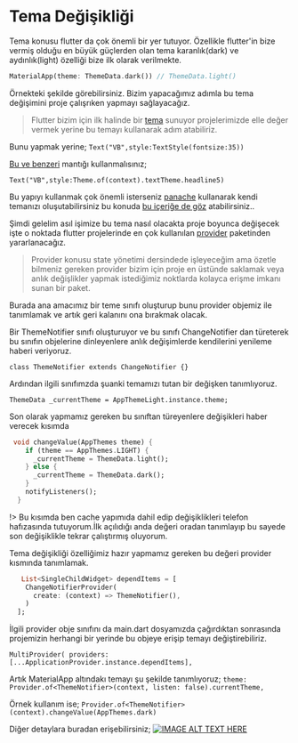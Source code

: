 # Tema Değişikliği

Tema konusu flutter da çok önemli bir yer tutuyor. Özellikle flutter'in bize vermiş olduğu en büyük güçlerden olan tema karanlık(dark) ve aydınlık(light) özelliği bize ilk olarak verilmekte.

```dart
MaterialApp(theme: ThemeData.dark()) // ThemeData.light()
```

Örnekteki şekilde görebilirsiniz. Bizim yapacağımız adımla bu tema değişimini proje çalışrıken yapmayı sağlayacağız.

> Flutter bizim için ilk halinde bir [tema](https://flutter.dev/docs/cookbook/design/themes) sunuyor projelerimizde elle değer vermek yerine bu temayı kullanarak adım atabiliriz.

Bunu yapmak yerine;
`Text("VB",style:TextStyle(fontsize:35))`

[Bu ve benzeri](https://material.io/design/typography/the-type-system.html#type-scale) mantığı kullanmalısınız;

`Text("VB",style:Theme.of(context).textTheme.headline5)`

Bu yapıyı kullanmak çok önemli isterseniz [panache](https://rxlabz.github.io/panache/#/) kullanarak kendi temanızı oluşutabilirsiniz bu konuda [bu içeriğe de göz](https://www.youtube.com/watch?v=Eve_oMoH_WM) atabilirsiniz..

Şimdi gelelim asıl işimize bu tema nasıl olacakta proje boyunca değişecek işte o noktada flutter projelerinde en çok kullanılan [provider](https://pub.dev/packages/provider) paketinden yararlanacağız.

> Provider konusu state yönetimi dersindede işleyeceğim ama özetle bilmeniz gereken provider bizim için proje en üstünde saklamak veya anlık değişlikler yapmak istediğimiz noktlarda kolayca erişme imkanı sunan bir paket.

Burada ana amacımız bir teme sınıfı oluşturup bunu provider objemiz ile tanımlamak ve artık geri kalanını ona bırakmak olacak.

Bir ThemeNotifier sınıfı oluşturuyor ve bu sınıfı ChangeNotifier dan türeterek bu sınıfın objelerine dinleyenlere anlık değişimlerde kendilerini yenileme haberi veriyoruz.

`class ThemeNotifier extends ChangeNotifier {}`

Ardından ilgili sınıfımzda şuanki temamızı tutan bir değişken tanımlıyoruz.

`ThemeData _currentTheme = AppThemeLight.instance.theme;`

Son olarak yapmamız gereken bu sınıftan türeyenlere değişikleri haber verecek kısımda

```dart
 void changeValue(AppThemes theme) {
    if (theme == AppThemes.LIGHT) {
      _currentTheme = ThemeData.light();
    } else {
      _currentTheme = ThemeData.dark();
    }
    notifyListeners();
  }
```

!> Bu kısımda ben cache yapımıda dahil edip değişiklikleri telefon hafızasında tutuyorum.İlk açılıdığı anda değeri oradan tanımlayıp bu sayede son değişiklikle tekrar çalıştırmış oluyorum.

Tema değişikliği özelliğimiz hazır yapmamız gereken bu değeri provider kısmında tanımlamak.

```dart
   List<SingleChildWidget> dependItems = [
    ChangeNotifierProvider(
      create: (context) => ThemeNotifier(),
    )
  ];
```

İlgili provider obje sınıfını da main.dart dosyamızda çağırdıktan sonrasında projemizin herhangi bir yerinde bu objeye erişip temayı değiştirebiliriz.

`MultiProvider( providers: [...ApplicationProvider.instance.dependItems],`

Artık MaterialApp altındakı temayı şu şekilde tanımlıyoruz;
`theme: Provider.of<ThemeNotifier>(context, listen: false).currentTheme,`

Örnek kullanım ise;
`Provider.of<ThemeNotifier>(context).changeValue(AppThemes.dark)`

Diğer detaylara buradan erişebilirsiniz;
[![IMAGE ALT TEXT HERE](https://img.youtube.com/vi/Xn8q9ywXKDc/0.jpg)](https://www.youtube.com/watch?v=Xn8q9ywXKDc&list=PL1k5oWAuBhgV_XnhMSyu2YLZMZNGuD0Cv)
